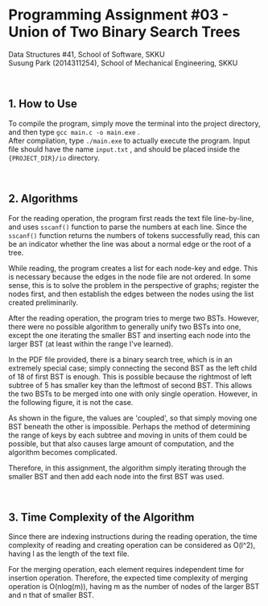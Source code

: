# Programming Assignment #03 - Union of Two Binary Search Trees
Data Structures #41, School of Software, SKKU <br>
Susung Park (2014311254), School of Mechanical Engineering, SKKU

<br>

## 1. How to Use

To compile the program, simply move the terminal into the project directory, and then type `gcc main.c -o main.exe` . <br>
After compilation, type `./main.exe` to actually execute the program. Input file should have the name `input.txt` , and should be placed inside the `{PROJECT_DIR}/io` directory.

<br>

## 2. Algorithms

For the reading operation, the program first reads the text file line-by-line, and uses `sscanf()` function to parse the numbers at each line. Since the `sscanf()` function returns the numbers of tokens successfully read, this can be an indicator whether the line was about a normal edge or the root of a tree.

While reading, the program creates a list for each node-key and edge. This is necessary because the edges in the node file are not ordered. In some sense, this is to solve the problem in the perspective of graphs; register the nodes first, and then establish the edges between the nodes using the list created preliminarily.

After the reading operation, the program tries to merge two BSTs. However, there were no possible algorithm to generally unify two BSTs into one, except the one iterating the smaller BST and inserting each node into the larger BST (at least within the range I've learned).

In the PDF file provided, there is a binary search tree, which is in an extremely special case; simply connecting the second BST as the left child of 18 of first BST is enough. This is possible because the rightmost of left subtree of 5 has smaller key than the leftmost of second BST. This allows the two BSTs to be merged into one with only single operation. However, in the following figure, it is not the case.

As shown in the figure, the values are 'coupled', so that simply moving one BST beneath the other is impossible. Perhaps the method of determining the range of keys by each subtree and moving in units of them could be possible, but that also causes large amount of computation, and the algorithm becomes complicated.

Therefore, in this assignment, the algorithm simply iterating through the smaller BST and then add each node into the first BST was used.

<br>

## 3. Time Complexity of the Algorithm

Since there are indexing instructions during the reading operation, the time complexity of reading and creating operation can be considered as O(l^2), having l as the length of the text file.

For the merging operation, each element requires independent time for insertion operation. Therefore, the expected time complexity of merging operation is O(nlog(m)), having m as the number of nodes of the larger BST and n that of smaller BST.